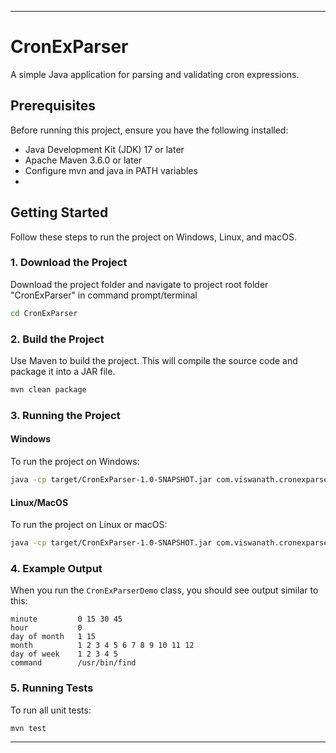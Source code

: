 
---

# CronExParser

A simple Java application for parsing and validating cron expressions.

## Prerequisites

Before running this project, ensure you have the following installed:

- Java Development Kit (JDK) 17 or later
- Apache Maven 3.6.0 or later
- Configure mvn and java in PATH variables
- 
## Getting Started

Follow these steps to run the project on Windows, Linux, and macOS.

### 1. Download the Project 

Download the project folder and navigate to project root folder "CronExParser" in command prompt/terminal

```bash
cd CronExParser
```

### 2. Build the Project

Use Maven to build the project. This will compile the source code and package it into a JAR file.

```bash
mvn clean package
```

### 3. Running the Project

#### Windows

To run the project on Windows:

```bash
java -cp target/CronExParser-1.0-SNAPSHOT.jar com.viswanath.cronexparser.CronExParserDemo "*/15 0 1,15 * 1-5 /usr/bin/find"
```

#### Linux/MacOS

To run the project on Linux or macOS:

```bash
java -cp target/CronExParser-1.0-SNAPSHOT.jar com.viswanath.cronexparser.CronExParserDemo "*/15 0 1,15 * 1-5 /usr/bin/find"
```

### 4. Example Output

When you run the `CronExParserDemo` class, you should see output similar to this:

```
minute         0 15 30 45
hour           0
day of month   1 15
month          1 2 3 4 5 6 7 8 9 10 11 12
day of week    1 2 3 4 5
command        /usr/bin/find
```

### 5. Running Tests

To run all unit tests:

```bash
mvn test
```
---